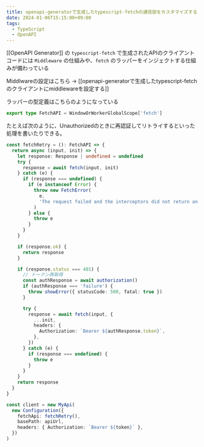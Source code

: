```yaml
---
title: openapi-generatorで生成したtypescript-fetchの通信部をカスタマイズする
date: 2024-01-06T15:15:00+09:00
tags:
  - TypeScript
  - OpenAPI
---
```


[[OpenAPI Generator]] の `typescript-fetch` で生成されたAPIのクライアントコードには `Middleware` の仕組みや、`fetch` のラッパーをインジェクトする仕組みが備わっている

Middlwareの設定はこちら -> [[openapi-generatorで生成したtypescript-fetchのクライアントにmiddlewareを設定する]]

ラッパーの型定義はこちらのようになっている

```typescript
export type FetchAPI = WindowOrWorkerGlobalScope['fetch']
```

たとえば次のように、Unauthorizedのときに再認証してリトライするといった処理を書いたりできる。

```typescript
const fetchRetry = (): FetchAPI => {
  return async (input, init) => {
    let response: Response | undefined = undefined
    try {
      response = await fetch(input, init)
    } catch (e) {
      if (response === undefined) {
        if (e instanceof Error) {
          throw new FetchError(
            e,
            'The request failed and the interceptors did not return an alternative response'
          )
        } else {
          throw e
        }
      }
    }

    if (response.ok) {
      return response
    }

    if (response.status === 401) {
      // トークン再取得
      const authResponse = await authorization()
      if (authResponse === 'failure') {
        throw showError({ statusCode: 500, fatal: true })
      }

      try {
        response = await fetch(input, {
          ...init,
          headers: {
            Authorization: `Bearer ${authResponse.token}`,
          },
        })
      } catch (e) {
        if (response === undefined) {
          throw e
        }
      }
    }
    return response
  }
}

const client = new MyApi(
  new Configuration({
    fetchApi: fetchRetry(),
    basePath: apiUrl,
    headers: { Authorization: `Bearer ${token}` },
  })
)
```
